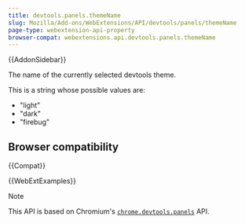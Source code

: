 ```yaml
---
title: devtools.panels.themeName
slug: Mozilla/Add-ons/WebExtensions/API/devtools/panels/themeName
page-type: webextension-api-property
browser-compat: webextensions.api.devtools.panels.themeName
---
```


{{AddonSidebar}}

The name of the currently selected devtools theme.

This is a string whose possible values are:

- "light"
- "dark"
- "firebug"

## Browser compatibility

{{Compat}}

{{WebExtExamples}}

> [!NOTE]
> This API is based on Chromium's [`chrome.devtools.panels`](https://developer.chrome.com/docs/extensions/reference/devtools_panels/) API.
